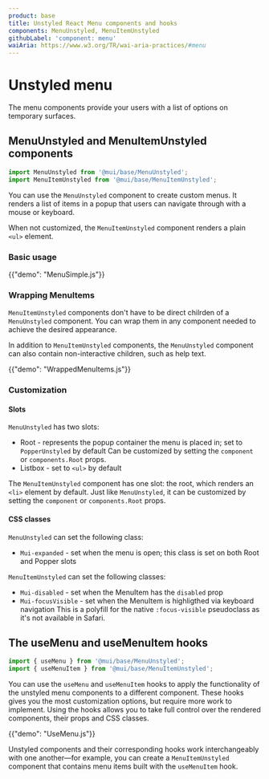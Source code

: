 ```yaml
---
product: base
title: Unstyled React Menu components and hooks
components: MenuUnstyled, MenuItemUnstyled
githubLabel: 'component: menu'
waiAria: https://www.w3.org/TR/wai-aria-practices/#menu
---
```


# Unstyled menu

<p class="description">The menu components provide your users with a list of options on temporary surfaces.</p>

## MenuUnstyled and MenuItemUnstyled components

```jsx
import MenuUnstyled from '@mui/base/MenuUnstyled';
import MenuItemUnstyled from '@mui/base/MenuItemUnstyled';
```

You can use the `MenuUnstyled` component to create custom menus.
It renders a list of items in a popup that users can navigate through with a mouse or keyboard.

When not customized, the `MenuItemUnstyled` component renders a plain `<ul>` element.

### Basic usage

{{"demo": "MenuSimple.js"}}

### Wrapping MenuItems

`MenuItemUnstyled` components don't have to be direct chilrden of a `MenuUnstyled` component. You can wrap them in any component needed to achieve the desired appearance.

In addition to `MenuItemUnstyled` components, the `MenuUnstyled` component can also contain non-interactive children, such as help text.

{{"demo": "WrappedMenuItems.js"}}

### Customization

#### Slots

`MenuUnstyled` has two slots:

- Root - represents the popup container the menu is placed in; set to `PopperUnstyled` by default
  Can be customized by setting the `component` or `components.Root` props.
- Listbox - set to `<ul>` by default

The `MenuItemUnstyled` component has one slot: the root, which renders an `<li>` element by default.
Just like `MenuUnstyled`, it can be customized by setting the `component` or `components.Root` props.

#### CSS classes

`MenuUnstyled` can set the following class:

- `Mui-expanded` - set when the menu is open; this class is set on both Root and Popper slots

`MenuItemUnstyled` can set the following classes:

- `Mui-disabled` - set when the MenuItem has the `disabled` prop
- `Mui-focusVisible` - set when the MenuItem is highligthed via keyboard navigation
  This is a polyfill for the native `:focus-visible` pseudoclass as it's not available in Safari.

## The useMenu and useMenuItem hooks

```jsx
import { useMenu } from '@mui/base/MenuUnstyled';
import { useMenuItem } from '@mui/base/MenuItemUnstyled';
```

You can use the `useMenu` and `useMenuItem` hooks to apply the functionality of the unstyled menu components to a different component.
These hooks gives you the most customization options, but require more work to implement.
Using the hooks allows you to take full control over the rendered components, their props and CSS classes.

{{"demo": "UseMenu.js"}}

Unstyled components and their corresponding hooks work interchangeably with one another—for example, you can create a `MenuItemUnstyled` component that contains menu items built with the `useMenuItem` hook.
